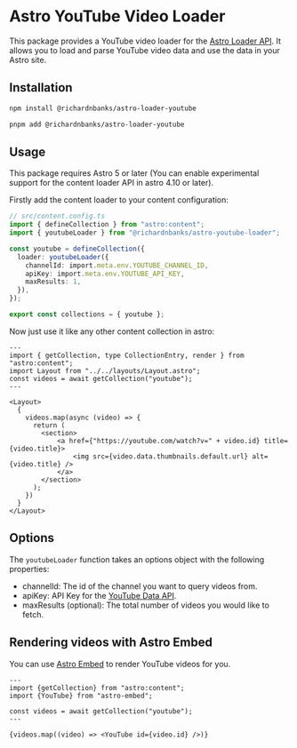 # Astro YouTube Video Loader

This package provides a YouTube video loader for the [Astro Loader API](https://docs.astro.build/en/reference/content-loader-reference/). It allows you to load and parse YouTube video data and use the data in your Astro site.

## Installation

```sh
npm install @richardnbanks/astro-loader-youtube
```

```sh
pnpm add @richardnbanks/astro-loader-youtube
```

## Usage

This package requires Astro 5 or later (You can enable experimental support for the content loader API in astro 4.10 or later).

Firstly add the content loader to your content configuration:

```typescript
// src/content.config.ts
import { defineCollection } from "astro:content";
import { youtubeLoader } from "@richardnbanks/astro-youtube-loader";

const youtube = defineCollection({
  loader: youtubeLoader({
    channelId: import.meta.env.YOUTUBE_CHANNEL_ID,
    apiKey: import.meta.env.YOUTUBE_API_KEY,
    maxResults: 1,
  }),
});

export const collections = { youtube };

```

Now just use it like any other content collection in astro:

```astro
---
import { getCollection, type CollectionEntry, render } from "astro:content";
import Layout from "../../layouts/Layout.astro";
const videos = await getCollection("youtube");
---

<Layout>
  {
    videos.map(async (video) => {
      return (
        <section>
            <a href={"https://youtube.com/watch?v=" + video.id} title={video.title}>
                <img src={video.data.thumbnails.default.url} alt={video.title} />
            </a>
        </section>
      );
    })
  }
</Layout>
```

## Options

The `youtubeLoader` function takes an options object with the following properties:

* channelId: The id of the channel you want to query videos from.
* apiKey: API Key for the [YouTube Data API](https://developers.google.com/youtube/v3/docs).
* maxResults (optional): The total number of videos you would like to fetch.

## Rendering videos with Astro Embed

You can use [Astro Embed](https://astro-embed.netlify.app/) to render YouTube videos for you.

```astro
---
import {getCollection} from "astro:content";
import {YouTube} from "astro-embed";

const videos = await getCollection("youtube");
---

{videos.map((video) => <YouTube id={video.id} />)}
```
